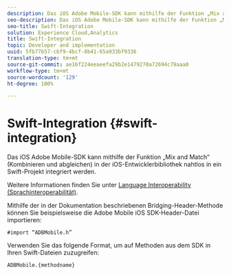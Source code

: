 ```yaml
---
description: Das iOS Adobe Mobile-SDK kann mithilfe der Funktion „Mix and Match“ (Kombinieren und abgleichen) in der iOS-Entwicklerbibliothek nahtlos in ein Swift-Projekt integriert werden.
seo-description: Das iOS Adobe Mobile-SDK kann mithilfe der Funktion „Mix and Match“ (Kombinieren und abgleichen) in der iOS-Entwicklerbibliothek nahtlos in ein Swift-Projekt integriert werden.
seo-title: Swift-Integration
solution: Experience Cloud,Analytics
title: Swift-Integration
topic: Developer and implementation
uuid: 5fb77b57-cbf9-4bcf-8b41-65a933bf9336
translation-type: tm+mt
source-git-commit: ae16f224eeaeefa29b2e1479270a72694c79aaa0
workflow-type: tm+mt
source-wordcount: '129'
ht-degree: 100%

---
```



# Swift-Integration {#swift-integration}

Das iOS Adobe Mobile-SDK kann mithilfe der Funktion „Mix and Match“ (Kombinieren und abgleichen) in der iOS-Entwicklerbibliothek nahtlos in ein Swift-Projekt integriert werden.

Weitere Informationen finden Sie unter [Language Interoperability (Sprachinteroperabilität)](https://developer.apple.com/documentation/swift#2984801.html).

Mithilfe der in der Dokumentation beschriebenen Bridging-Header-Methode können Sie beispielsweise die Adobe Mobile iOS SDK-Header-Datei importieren:

```
#import “ADBMobile.h”
```

Verwenden Sie das folgende Format, um auf Methoden aus dem SDK in Ihren Swift-Dateien zuzugreifen:

```
ADBMobile.{methodname}
```

